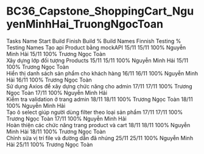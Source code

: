 # BC36_Capstone_ShoppingCart_NguyenMinhHai_TruongNgocToan
Tasks Name                                                Start Build    Finish Build    % Build    Names               Finnish Testing    % Testing    Names
Tạo api Product bằng mockAPI                              15/11          15/11           100%       Nguyễn Minh Hải     15/11              100%         Trương Ngọc Toàn           
Xây dựng lớp đối tượng Products                           15/11          15/11           100%       Nguyễn Minh Hải     15/11              100%         Trương Ngọc Toàn           
Hiển thị danh sách sản phẩm cho khách hàng                16/11          16/11           100%       Nguyễn Minh Hải     16/11              100%         Trương Ngọc Toàn           
Sử dụng Axios để xây dựng chức năng cho admin             17/11          17/11           100%       Trương Ngọc Toàn    17/11              100%         Nguyễn Minh Hải             
Kiểm tra validation ở trang admin                         18/11          18/11           100%       Trương Ngọc Toàn    18/11              100%         Nguyễn Minh Hải               
Tạo ô select giúp người dùng filter theo loại sản phẩm    17/11          17/11           100%       Trương Ngọc Toàn    17/11              100%         Nguyễn Minh Hải               
Hoàn thiện các chức năng trang product và cart            18/11          18/11           100%       Nguyễn Minh Hải     18/11              100%         Trương Ngọc Toàn       
Chỉnh sửa vị trí file và đường dẫn đã nhúng               25/11          25/11           100%       Nguyễn Minh Hải     25/11              100%         Trương Ngọc Toàn            

